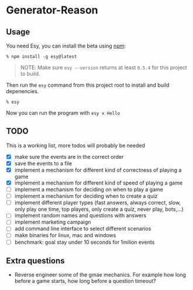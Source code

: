 # Generator-Reason

## Usage

You need Esy, you can install the beta using [npm](https://npmjs.com):

    % npm install -g esy@latest

> NOTE: Make sure `esy --version` returns at least `0.5.4` for this project to build.

Then run the `esy` command from this project root to install and build depenencies.

    % esy

Now you can run the program with `esy x Hello`

## TODO

This is a working list, more todos will probably be needed

* [x] make sure the events are in the correct order
* [x] save the events to a file
* [x] implement a mechanism for different kind of correctness of playing a game
* [x] implement a mechanism for different kind of speed of playing a game
* [ ] implement a mechanism for deciding on when to play a game
* [ ] implement a mechanism for deciding when to create a quiz
* [ ] implement different player types (fast answers, always correct, slow, only play one time, top players, only create a quiz, never play, bots,...)
* [ ] implement random names and questions with answers
* [ ] implement marketing campaign
* [ ] add command line interface to select different scenarios
* [ ] make binaries for linux, mac and windows
* [ ] benchmark: goal stay under 10 seconds for 1milion events

## Extra questions

* Reverse engineer some of the gmae mechanics. For example how long before a game starts, how long before a question timeout?
